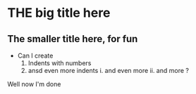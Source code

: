 # THE big title here

## The		smaller title here, for fun


* Can I create
	1. Indents with numbers
	2. ansd even more indents
		i. and even more
		ii. and more ?


Well now I'm done
